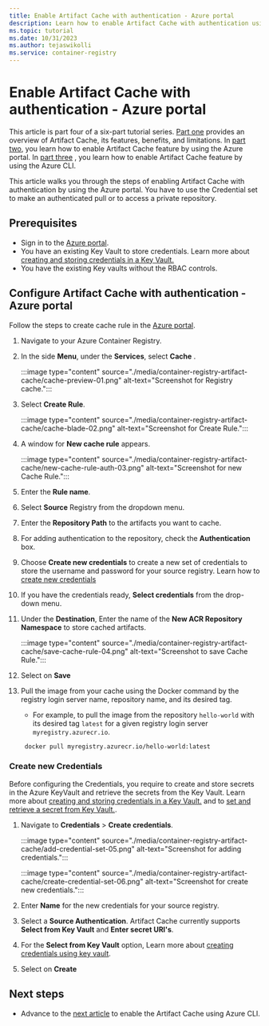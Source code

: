```yaml
---
title: Enable Artifact Cache with authentication - Azure portal
description: Learn how to enable Artifact Cache with authentication using Azure portal.
ms.topic: tutorial
ms.date: 10/31/2023
ms.author: tejaswikolli
ms.service: container-registry
---
```


# Enable Artifact Cache with authentication - Azure portal

This article is part four of a six-part tutorial series. [Part one](tutorial-artifact-cache.md) provides an overview of Artifact Cache, its features, benefits, and limitations. In [part two](tutorial-enable-artifact-cache.md), you learn how to enable Artifact Cache feature by using the Azure portal. In [part three](tutorial-enable-artifact-cache-cli.md) , you learn how to enable Artifact Cache feature by using the Azure CLI.

This article walks you through the steps of enabling Artifact Cache with authentication by using the Azure portal. You have to use the Credential set to make an authenticated pull or to access a private repository.

## Prerequisites

* Sign in to the [Azure portal](https://ms.portal.azure.com/). 
* You have an existing Key Vault to store credentials. Learn more about [creating and storing credentials in a Key Vault.][create-and-store-keyvault-credentials]
* You have the existing Key vaults without the RBAC controls.

## Configure Artifact Cache with authentication - Azure portal

Follow the steps to create cache rule in the [Azure portal](https://portal.azure.com). 

1. Navigate to your Azure Container Registry. 

2. In the side **Menu**, under the **Services**, select **Cache** .


    :::image type="content" source="./media/container-registry-artifact-cache/cache-preview-01.png" alt-text="Screenshot for Registry cache.":::


3. Select **Create Rule**.


    :::image type="content" source="./media/container-registry-artifact-cache/cache-blade-02.png" alt-text="Screenshot for Create Rule.":::


4. A window for **New cache rule** appears.


    :::image type="content" source="./media/container-registry-artifact-cache/new-cache-rule-auth-03.png" alt-text="Screenshot for new Cache Rule.":::


5. Enter the **Rule name**.

6. Select **Source** Registry from the dropdown menu. 

7. Enter the **Repository Path** to the artifacts you want to cache.

8. For adding authentication to the repository, check the **Authentication** box. 

9. Choose **Create new credentials** to create a new set of credentials to store the username and password for your source registry. Learn how to [create new credentials](tutorial-enable-artifact-cache-auth.md#create-new-credentials)

10. If you have the credentials ready, **Select credentials** from the drop-down menu.

11. Under the **Destination**, Enter the name of the **New ACR Repository Namespace** to store cached artifacts.


    :::image type="content" source="./media/container-registry-artifact-cache/save-cache-rule-04.png" alt-text="Screenshot to save Cache Rule.":::


12. Select on **Save** 

13. Pull the image from your cache using the Docker command by the registry login server name, repository name, and its desired tag.

    - For example, to pull the image from the repository `hello-world` with its desired tag `latest` for a given registry login server `myregistry.azurecr.io`.

    ```azurecli-interactive
     docker pull myregistry.azurecr.io/hello-world:latest
    ```

### Create new Credentials

Before configuring the Credentials, you require to create and store secrets in the Azure KeyVault and retrieve the secrets from the Key Vault. Learn more about [creating and storing credentials in a Key Vault.][create-and-store-keyvault-credentials] and to [set and retrieve a secret from Key Vault.][set-and-retrieve-a-secret].

1. Navigate to **Credentials** > **Create credentials**.


    :::image type="content" source="./media/container-registry-artifact-cache/add-credential-set-05.png" alt-text="Screenshot for adding credentials.":::


    :::image type="content" source="./media/container-registry-artifact-cache/create-credential-set-06.png" alt-text="Screenshot for create new credentials.":::


1. Enter **Name** for the new credentials for your source registry.

1. Select a **Source Authentication**. Artifact Cache currently supports **Select from Key Vault** and **Enter secret URI's**.

1. For the  **Select from Key Vault** option, Learn more about [creating credentials using key vault][create-and-store-keyvault-credentials]. 

1. Select on **Create**

## Next steps

* Advance to the [next article](tutorial-enable-artifact-cache-cli.md) to enable the Artifact Cache using Azure CLI.

<!-- LINKS - External -->
[create-and-store-keyvault-credentials]: ../key-vault/secrets/quick-create-portal.md#add-a-secret-to-key-vault
[set-and-retrieve-a-secret]: ../key-vault/secrets/quick-create-portal.md#retrieve-a-secret-from-key-vault
